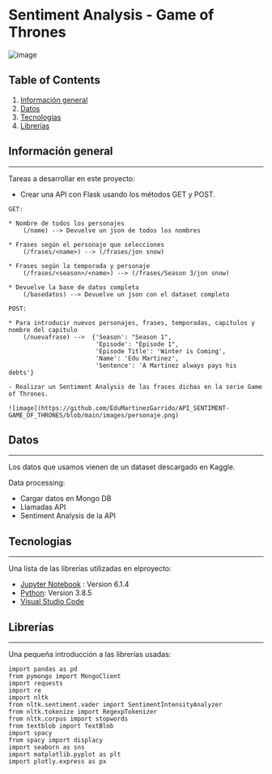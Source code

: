 # Sentiment Analysis - Game of Thrones

![image](https://qph.fs.quoracdn.net/main-qimg-7e40a587fbc65fa697d4311d39586176)









## Table of Contents
1. [Información general](#Informacion-general)
2. [Datos](#Datos)
3. [Tecnologías](#Tecnologías)
4. [Librerías](#Librerías)
## Información general
***
Tareas a desarrollar en este proyecto:


- Crear una API con Flask usando los métodos GET y POST.
```
GET:

* Nombre de todos los personajes
    (/name) --> Devuelve un json de todos los nombres

* Frases según el personaje que selecciones
    (/frases/<name>) --> (/frases/jon snow)

* Frases según la temporada y personaje
    (/frases/<season>/<name>) --> (/frases/Season 3/jon snow)

* Devuelve la base de datos completa
    (/basedatos) --> Devuelve un json con el dataset completo

POST:

* Para introducir nuevos personajes, frases, temporadas, capitulos y nombre del capitulo
    (/nuevafrase) -->  {'Season': "Season 1",
                        'Episode': "Episode 1",
                        'Episode Title': 'Winter is Coming',
                        'Name': 'Edu Martinez',
                        'Sentence': 'A Martinez always pays his debts'}
```
```
- Realizar un Sentiment Analysis de las frases dichas en la serie Game of Thrones.

![image](https://github.com/EduMartinezGarrido/API_SENTIMENT-GAME_OF_THRONES/blob/main/images/personaje.png)
```
## Datos
***
Los datos que usamos vienen de un dataset descargado en Kaggle.

Data processing:
- Cargar datos en Mongo DB
- Llamadas API
- Sentiment Analysis de la API

## Tecnologias
***
Una lista de las librerías utilizadas en elproyecto:
* [Jupyter Notebook](https://jupyter.org/) : Version 6.1.4
* [Python](https://www.python.org/): Version 3.8.5
* [Visual Studio Code](https://code.visualstudio.com/)
## Librerías
***
Una pequeña introducción a las librerías usadas: 
```
import pandas as pd
from pymongo import MongoClient
import requests
import re
import nltk
from nltk.sentiment.vader import SentimentIntensityAnalyzer
from nltk.tokenize import RegexpTokenizer
from nltk.corpus import stopwords
from textblob import TextBlob
import spacy
from spacy import displacy
import seaborn as sns
import matplotlib.pyplot as plt
import plotly.express as px
```
